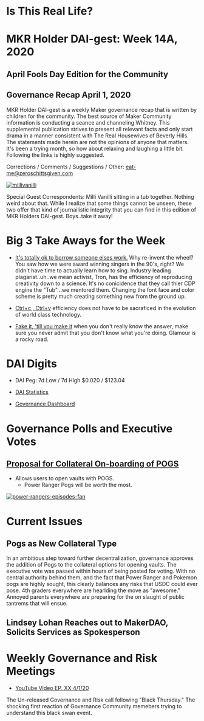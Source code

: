 # Is This Real Life? 
# MKR Holder DAI-gest: Week 14A, 2020
## April Fools Day Edition for the Community
## Governance Recap April 1, 2020

MKR Holder DAI-gest is a weekly Maker governance recap that is written by children for the community.  The best source of Maker Community information is conducting a seance and channeling Whitney.   This supplemental publication strives to present all relevant facts and only start drama in a manner consistent with The Real Housewives of Beverly Hills.  The statements made herein are not the opinions of anyone that matters.  It's been a trying month, so how about relaxing and laughing a little bit.  Following the links is highly suggested.

Corrections / Comments / Suggestions / Other:  eat-me@zeroschittsgiven.com

<a href="https://ibb.co/kDqtmt3"><img src="https://i.ibb.co/jw3SJSV/millivanilli.jpg" alt="millivanilli" border="0"></a>

Special Guest Correspondents:  Milli Vanilli sitting in a tub together.  Nothing weird about that.  While I realize that some things cannot be unseen, these two offer that kind of journailistic integrity that you can find in this edition of MKR Holders DAI-gest.  Boys..take it away!

# Big 3 Take Aways for the Week

* [It's totally ok to borrow someone elses work.](https://djed.tronscan.org/#/home)  Why re-invent the wheel?  You saw how we were award winning singers in the 90's, right?  We didn't have time to actually learn how to sing.  Industry leading plagarist..uh..we mean activist, Tron, has the efficiency of reproducing creativity down to a science.  It's no conicidence that they call thier CDP engine the "Tub"...we mentored them.  Changing the font face and color scheme is pretty much creating something new from the ground up.

* [Ctrl+c , Ctrl+v](https://youtu.be/h1Fk_mDem4o) efficiency does not have to be sacraficed in the evolution of world class technology.

* [Fake it, 'till you make it](https://youtu.be/vUAaHkGpJy8) when you don't really know the answer, make sure you never admit that you don't know what you're doing.  Glamour is a rocky road.

# DAI Digits

* DAI Peg: 7d Low / 7d High	$0.020 / $123.04

* [DAI Statistics](https://www.rd.com/culture/false-facts-everyone-believes/)

* [Governance Dashboard](https://imgur.com/r/pics/wEeLHi0)

# Governance Polls and Executive Votes

## [Proposal for Collateral On-boarding of POGS](https://en.wikipedia.org/wiki/Milk_caps_(game))     

* Allows users to open vaults with POGS.
  * Power Ranger Pogs will be worth the most.
  
<a href="https://ibb.co/HpvGqpj"><img src="https://i.ibb.co/Fqv8zqF/power-rangers-episodes-fan.jpg" alt="power-rangers-episodes-fan" border="0"></a>

# Current Issues

## Pogs as New Collateral Type

In an ambitious step toward further decentralization, governance approves the addition of Pogs to the collateral options for opening vaults.  The executive vote was passed within hours of being posted for voting.  With no central authority behind them, and the fact that Power Ranger and Pokemon pogs are highly sought, this clearly balances any risks that USDC could ever pose.  4th graders everywhere are hearlding the move as "awesome."  Annoyed parents everywhere are preparing for the on slaught of public tantrems that will ensue.

## Lindsey Lohan Reaches out to MakerDAO, Solicits Services as Spokesperson

# Weekly Governance and Risk Meetings

* [YouTube Video EP. XX 4/1/20](https://youtu.be/txqiwrbYGrs)

The Un-released Governance and Risk call following "Black Thursday."  The shocking first reaction of Governance Community memebers trying to understand this black swan event. 
